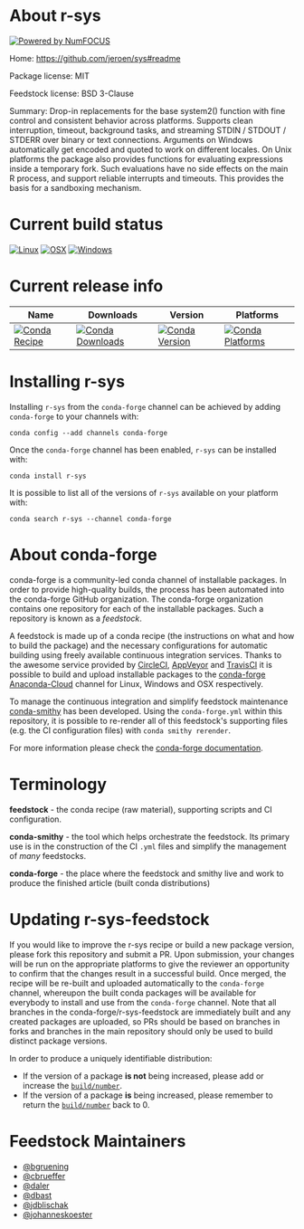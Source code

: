 About r-sys
===========

[![Powered by NumFOCUS](https://img.shields.io/badge/powered%20by-NumFOCUS-orange.svg?style=flat&colorA=E1523D&colorB=007D8A)](http://numfocus.org)

Home: https://github.com/jeroen/sys#readme

Package license: MIT

Feedstock license: BSD 3-Clause

Summary: Drop-in replacements for the base system2() function with fine control and consistent behavior across platforms. Supports clean interruption, timeout,  background tasks, and streaming STDIN / STDOUT / STDERR over binary or text  connections. Arguments on Windows automatically get encoded and quoted to work on different  locales. On Unix platforms the package also provides functions for evaluating  expressions inside a temporary fork. Such evaluations have no side effects on the main R process, and support reliable interrupts and timeouts. This provides the basis for a sandboxing mechanism.



Current build status
====================

[![Linux](https://img.shields.io/circleci/project/github/conda-forge/r-sys-feedstock/master.svg?label=Linux)](https://circleci.com/gh/conda-forge/r-sys-feedstock)
[![OSX](https://img.shields.io/travis/conda-forge/r-sys-feedstock/master.svg?label=macOS)](https://travis-ci.org/conda-forge/r-sys-feedstock)
[![Windows](https://img.shields.io/appveyor/ci/conda-forge/r-sys-feedstock/master.svg?label=Windows)](https://ci.appveyor.com/project/conda-forge/r-sys-feedstock/branch/master)

Current release info
====================

| Name | Downloads | Version | Platforms |
| --- | --- | --- | --- |
| [![Conda Recipe](https://img.shields.io/badge/recipe-r--sys-green.svg)](https://anaconda.org/conda-forge/r-sys) | [![Conda Downloads](https://img.shields.io/conda/dn/conda-forge/r-sys.svg)](https://anaconda.org/conda-forge/r-sys) | [![Conda Version](https://img.shields.io/conda/vn/conda-forge/r-sys.svg)](https://anaconda.org/conda-forge/r-sys) | [![Conda Platforms](https://img.shields.io/conda/pn/conda-forge/r-sys.svg)](https://anaconda.org/conda-forge/r-sys) |

Installing r-sys
================

Installing `r-sys` from the `conda-forge` channel can be achieved by adding `conda-forge` to your channels with:

```
conda config --add channels conda-forge
```

Once the `conda-forge` channel has been enabled, `r-sys` can be installed with:

```
conda install r-sys
```

It is possible to list all of the versions of `r-sys` available on your platform with:

```
conda search r-sys --channel conda-forge
```


About conda-forge
=================

conda-forge is a community-led conda channel of installable packages.
In order to provide high-quality builds, the process has been automated into the
conda-forge GitHub organization. The conda-forge organization contains one repository
for each of the installable packages. Such a repository is known as a *feedstock*.

A feedstock is made up of a conda recipe (the instructions on what and how to build
the package) and the necessary configurations for automatic building using freely
available continuous integration services. Thanks to the awesome service provided by
[CircleCI](https://circleci.com/), [AppVeyor](https://www.appveyor.com/)
and [TravisCI](https://travis-ci.org/) it is possible to build and upload installable
packages to the [conda-forge](https://anaconda.org/conda-forge)
[Anaconda-Cloud](https://anaconda.org/) channel for Linux, Windows and OSX respectively.

To manage the continuous integration and simplify feedstock maintenance
[conda-smithy](https://github.com/conda-forge/conda-smithy) has been developed.
Using the ``conda-forge.yml`` within this repository, it is possible to re-render all of
this feedstock's supporting files (e.g. the CI configuration files) with ``conda smithy rerender``.

For more information please check the [conda-forge documentation](https://conda-forge.org/docs/).

Terminology
===========

**feedstock** - the conda recipe (raw material), supporting scripts and CI configuration.

**conda-smithy** - the tool which helps orchestrate the feedstock.
                   Its primary use is in the construction of the CI ``.yml`` files
                   and simplify the management of *many* feedstocks.

**conda-forge** - the place where the feedstock and smithy live and work to
                  produce the finished article (built conda distributions)


Updating r-sys-feedstock
========================

If you would like to improve the r-sys recipe or build a new
package version, please fork this repository and submit a PR. Upon submission,
your changes will be run on the appropriate platforms to give the reviewer an
opportunity to confirm that the changes result in a successful build. Once
merged, the recipe will be re-built and uploaded automatically to the
`conda-forge` channel, whereupon the built conda packages will be available for
everybody to install and use from the `conda-forge` channel.
Note that all branches in the conda-forge/r-sys-feedstock are
immediately built and any created packages are uploaded, so PRs should be based
on branches in forks and branches in the main repository should only be used to
build distinct package versions.

In order to produce a uniquely identifiable distribution:
 * If the version of a package **is not** being increased, please add or increase
   the [``build/number``](https://conda.io/docs/user-guide/tasks/build-packages/define-metadata.html#build-number-and-string).
 * If the version of a package **is** being increased, please remember to return
   the [``build/number``](https://conda.io/docs/user-guide/tasks/build-packages/define-metadata.html#build-number-and-string)
   back to 0.

Feedstock Maintainers
=====================

* [@bgruening](https://github.com/bgruening/)
* [@cbrueffer](https://github.com/cbrueffer/)
* [@daler](https://github.com/daler/)
* [@dbast](https://github.com/dbast/)
* [@jdblischak](https://github.com/jdblischak/)
* [@johanneskoester](https://github.com/johanneskoester/)


